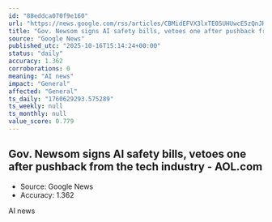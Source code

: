 ```yaml
---
id: "88eddca070f9e160"
url: "https://news.google.com/rss/articles/CBMidEFVX3lxTE05UHUwcE5zQnJHM09NR2NJckJabU5ramw2NUYtbmhIcEN0dU82RVl1WkZJd1l1YnhmelBsazhUVFZVYlVXMnkweEVOdFU2bWxDb1BYTl81V3NjN0sxRWI4blJyUjRDdVVtQXMwWDFOUVItMVF4?oc=5"
title: "Gov. Newsom signs AI safety bills, vetoes one after pushback from the tech industry - AOL.com"
source: "Google News"
published_utc: "2025-10-16T15:14:24+00:00"
status: "daily"
accuracy: 1.362
corroborations: 0
meaning: "AI news"
impact: "General"
affected: "General"
ts_daily: "1760629293.575289"
ts_weekly: null
ts_monthly: null
value_score: 0.779
---
```

## Gov. Newsom signs AI safety bills, vetoes one after pushback from the tech industry - AOL.com

- Source: Google News
- Accuracy: 1.362

AI news
